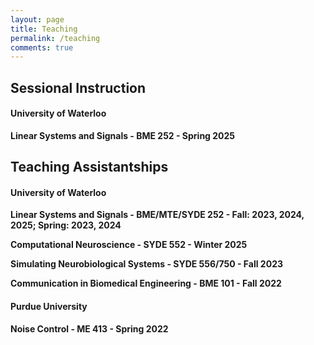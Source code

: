 ```yaml
---
layout: page
title: Teaching
permalink: /teaching
comments: true
---
```


<div class="row justify-content-between">
    <div class="col-md-8 pr-5">
        <div class="section-title">
            <h2><span>Sessional Instruction</span></h2>
        </div>
        <h4>University of Waterloo</h4>
        <p><b>Linear Systems and Signals - BME 252 - Spring 2025</b></p>
        <div class="section-title">
            <h2><span>Teaching Assistantships</span></h2>
        </div>
        <h4>University of Waterloo</h4>
        <p><b>Linear Systems and Signals - BME/MTE/SYDE 252 - Fall: 2023, 2024, 2025; Spring: 2023, 2024</b></p>
        <p><b>Computational Neuroscience - SYDE 552 - Winter 2025</b></p>
        <p><b>Simulating Neurobiological Systems - SYDE 556/750 - Fall 2023</b></p>
        <p><b>Communication in Biomedical Engineering - BME 101 - Fall 2022</b></p>
        <h4>Purdue University</h4>
        <p><b>Noise Control - ME 413 - Spring 2022</b></p>
    </div>
</div>
